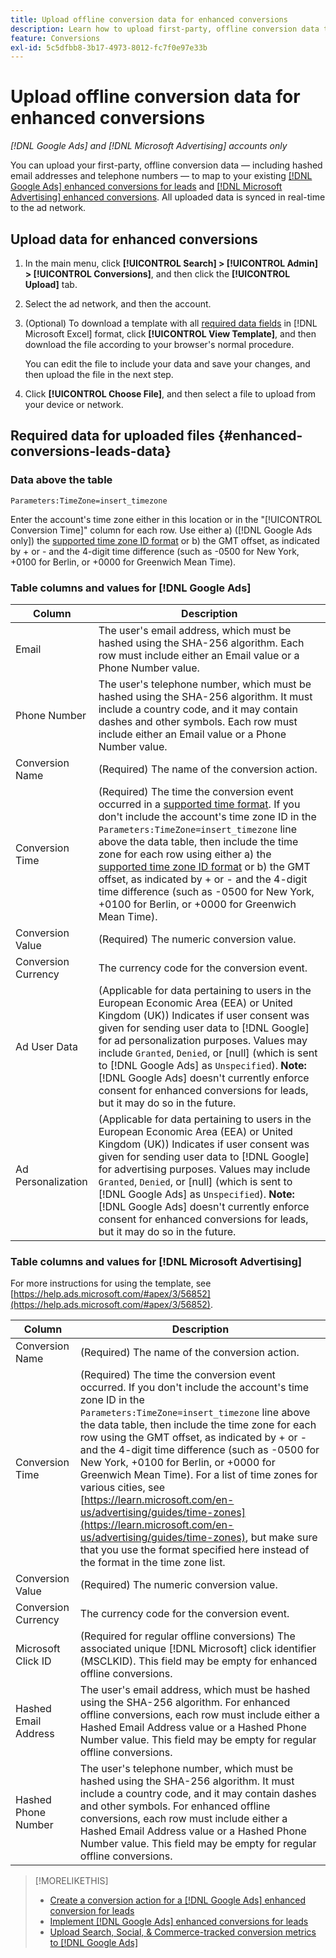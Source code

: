 ```yaml
---
title: Upload offline conversion data for enhanced conversions
description: Learn how to upload first-party, offline conversion data to map to [!DNL Google Ads] enhanced conversions for leads and [!DNL Microsoft Advertising] enhanced conversions.
feature: Conversions
exl-id: 5c5dfbb8-3b17-4973-8012-fc7f0e97e33b
---
```

# Upload offline conversion data for enhanced conversions

*[!DNL Google Ads] and [!DNL Microsoft Advertising] accounts only*

You can upload your first-party, offline conversion data &mdash; including hashed email addresses and telephone numbers &mdash; to map to your existing [[!DNL Google Ads] enhanced conversions for leads](/help/search-social-commerce/admin/conversion-metrics/conversion-action-google.md) and [[!DNL Microsoft Advertising] enhanced conversions](https://help.ads.microsoft.com/#apex/ads/en/60178). All uploaded data is synced in real-time to the ad network.

## Upload data for enhanced conversions

1. In the main menu, click **[!UICONTROL Search] > [!UICONTROL Admin] > [!UICONTROL Conversions]**, and then click the **[!UICONTROL Upload]** tab.

1. Select the ad network, and then the account.

1. (Optional) To download a template with all [required data fields](#enhanced-conversions-leads-data) in [!DNL Microsoft Excel] format, click **[!UICONTROL View Template]**, and then download the file according to your browser's normal procedure.

   You can edit the file to include your data and save your changes, and then upload the file in the next step.

1. Click **[!UICONTROL Choose File]**, and then select a file to upload from your device or network.

## Required data for uploaded files {#enhanced-conversions-leads-data}

### Data above the table

`Parameters:TimeZone=insert_timezone`

Enter the account's time zone either in this location or in the "[!UICONTROL Conversion Time]" column for each row. Use either a\) ([!DNL Google Ads only]) the [supported time zone ID format](https://developers.google.com/google-ads/api/data/codes-formats#timezone_ids) or b\) the GMT offset, as indicated by + or - and the 4-digit time difference (such as -0500 for New York, +0100 for Berlin, or +0000 for Greenwich Mean Time).

### Table columns and values for [!DNL Google Ads]

| Column | Description |
| ------ | ----------- |
| Email | The user's email address, which must be hashed using the SHA-256 algorithm. Each row must include either an Email value or a Phone Number value. |
| Phone Number | The user's telephone number, which must be hashed using the SHA-256 algorithm. It must include a country code, and it may contain dashes and other symbols. Each row must include either an Email value or a Phone Number value. |
| Conversion Name | (Required) The name of the conversion action. |
| Conversion Time | (Required) The time the conversion event occurred in a [supported time format](https://support.google.com/google-ads/answer/7014069#prepare_data). If you don't include the account's time zone ID in the `Parameters:TimeZone=insert_timezone` line above the data table, then include the time zone for each row using either a\) the [supported time zone ID format](https://developers.google.com/google-ads/api/data/codes-formats#timezone_ids) or b\) the GMT offset, as indicated by + or - and the 4-digit time difference (such as -0500 for New York, +0100 for Berlin, or +0000 for Greenwich Mean Time).|
| Conversion Value | (Required) The numeric conversion value. |
| Conversion Currency | The currency code for the conversion event. |
| Ad User Data | (Applicable for data pertaining to users in the European Economic Area (EEA) or United Kingdom (UK)) Indicates if user consent was given for sending user data to [!DNL Google] for ad personalization purposes. Values may include `Granted`, `Denied`, or \[null\] (which is sent to [!DNL Google Ads] as `Unspecified`). **Note:** [!DNL Google Ads] doesn't currently enforce consent for enhanced conversions for leads, but it may do so in the future. |
| Ad Personalization | (Applicable for data pertaining to users in the European Economic Area (EEA) or United Kingdom (UK)) Indicates if user consent was given for sending user data to [!DNL Google] for advertising purposes. Values may include `Granted`, `Denied`, or \[null\] (which is sent to [!DNL Google Ads] as `Unspecified`). **Note:** [!DNL Google Ads] doesn't currently enforce consent for enhanced conversions for leads, but it may do so in the future. |

### Table columns and values for [!DNL Microsoft Advertising]

For more instructions for using the template, see [https://help.ads.microsoft.com/#apex/3/56852](https://help.ads.microsoft.com/#apex/3/56852).

| Column | Description |
| ------ | ----------- |
| Conversion Name | (Required) The name of the conversion action. |
| Conversion Time | (Required) The time the conversion event occurred. If you don't include the account's time zone ID in the `Parameters:TimeZone=insert_timezone` line above the data table, then include the time zone for each row using the GMT offset, as indicated by + or - and the 4-digit time difference (such as -0500 for New York, +0100 for Berlin, or +0000 for Greenwich Mean Time). For a list of time zones for various cities, see [https://learn.microsoft.com/en-us/advertising/guides/time-zones](https://learn.microsoft.com/en-us/advertising/guides/time-zones), but make sure that you use the format specified here instead of the format in the time zone list. |
| Conversion Value | (Required) The numeric conversion value. |
| Conversion Currency | The currency code for the conversion event. |
| Microsoft Click ID | (Required for regular offline conversions) The associated unique [!DNL Microsoft] click identifier (MSCLKID). This field may be empty for enhanced offline conversions. |
| Hashed Email Address | The user's email address, which must be hashed using the SHA-256 algorithm. For enhanced offline conversions, each row must include either a Hashed Email Address value or a Hashed Phone Number value. This field may be empty for regular offline conversions. |
| Hashed Phone Number | The user's telephone number, which must be hashed using the SHA-256 algorithm. It must include a country code, and it may contain dashes and other symbols. For enhanced offline conversions, each row must include either a Hashed Email Address value or a Hashed Phone Number value. This field may be empty for regular offline conversions. |

>[!MORELIKETHIS]
>
>* [Create a conversion action for a [!DNL Google Ads] enhanced conversion for leads](/help/search-social-commerce/admin/conversion-metrics/conversion-action-google.md)
>* [Implement [!DNL Google Ads] enhanced conversions for leads](/help/search-social-commerce/campaign-management/special-workflows/google-enhanced-conversions-leads.md)
>* [Upload Search, Social, & Commerce-tracked conversion metrics to [!DNL Google Ads]](/help/search-social-commerce/tools/conversion-metrics-upload-to-google.md)
